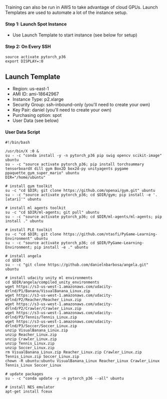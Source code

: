 Training can also be run in AWS to take advantage of cloud GPUs.  Launch Templates are used to automate a lot of the instance setup.


#### Step 1: Launch Spot Instance
- Use Launch Template to start instance (see below for setup)


#### Step 2: On Every SSH
```
source activate pytorch_p36
export DISPLAY=:0
```



## Launch Template
- Region: us-east-1
- AMI ID: ami-18642967
- Instance Type: p2.xlarge
- Security Group: ssh-inbound-only  (you'll need to create your own)
- Key Pair: daniel  (you'll need to create your own)
- Purchasing option: spot
- User Data (see below)


#### User Data Script

```
#!/bin/bash

/usr/bin/X :0 &
su - -c "conda install -y -n pytorch_p36 pip swig opencv scikit-image" ubuntu
su - -c "source activate pytorch_p36; pip install torchsummary tensorboardX dill gym Box2D box2d-py unityagents pygame ppaquette_gym_super_mario" ubuntu
DIR="/home/ubuntu"

# install gym toolkit
su -c "cd $DIR; git clone https://github.com/openai/gym.git" ubuntu
su - -c "source activate pytorch_p36; cd $DIR/gym; pip install -e '.[atari]'" ubuntu

# install ml agents toolkit
su -c "cd $DIR/ml-agents; git pull" ubuntu
su - -c "source activate pytorch_p36; cd $DIR/ml-agents/ml-agents; pip install ." ubuntu

# install PLE toolkit
su -c "cd $DIR; git clone https://github.com/ntasfi/PyGame-Learning-Environment" ubuntu
su - -c "source activate pytorch_p36; cd $DIR/PyGame-Learning-Environment; pip install -e ." ubuntu

# install angela
cd $DIR
su - -c "git clone https://github.com/danielnbarbosa/angela.git" ubuntu

# install udacity unity ml environments
cd $DIR/angela/compiled_unity_environments
wget https://s3-us-west-1.amazonaws.com/udacity-drlnd/P1/Banana/VisualBanana_Linux.zip
wget https://s3-us-west-1.amazonaws.com/udacity-drlnd/P2/Reacher/Reacher_Linux.zip
wget https://s3-us-west-1.amazonaws.com/udacity-drlnd/P2/Crawler/Crawler_Linux.zip
wget https://s3-us-west-1.amazonaws.com/udacity-drlnd/P3/Tennis/Tennis_Linux.zip
wget https://s3-us-west-1.amazonaws.com/udacity-drlnd/P3/Soccer/Soccer_Linux.zip
unzip VisualBanana_Linux.zip
unzip Reacher_Linux.zip
unzip Crawler_Linux.zip
unzip Tennis_Linux.zip
unzip Soccer_Linux.zip
rm VisualBanana_Linux.zip Reacher_Linux.zip Crawler_Linux.zip Tennis_Linux.zip Soccer_Linux.zip
chown -R ubuntu:ubuntu VisualBanana_Linux Reacher_Linux Crawler_Linux Tennis_Linux Soccer_Linux

# update packages
su - -c "conda update -y -n pytorch_p36 --all" ubuntu

# install NES emulator
apt-get install fceux
```
